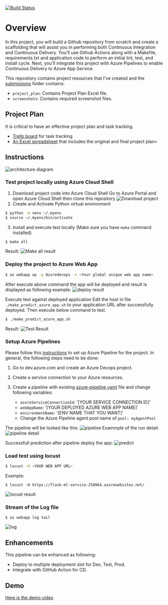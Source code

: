 [![Build Status](https://dev.azure.com/odluser258964/flask-ml-deploy/_apis/build/status%2Ftrieutritam.udacity-building-cicd-pipeline?branchName=main)](https://dev.azure.com/odluser258964/flask-ml-deploy/_build/latest?definitionId=1&branchName=main)

# Overview

In this project, you will build a Github repository from scratch and create a scaffolding that will assist you in performing both Continuous Integration and Continuous Delivery. You'll use Github Actions along with a Makefile, requirements.txt and application code to perform an initial lint, test, and install cycle. Next, you'll integrate this project with Azure Pipelines to enable Continuous Delivery to Azure App Service.

This repository contains project resources that I've created and the [submissions](./submissions) folder contains:

- `project_plan`: Contains Project Plan Excel file.
- `screenshots`: Contains required screenshot files.

## Project Plan

It is critical to have an effective project plan and task tracking.

- [Trello board](https://trello.com/invite/b/YeApRI37/ATTI6ffb96be66f208bc10c63ce4ee9da271F5EF2726/building-a-ci-cd-pipeline) for task tracking
- [An Excel spreadsheet](./submissions/project_plan/Project%20Management.xlsx) that includes the original and final project plan>

## Instructions

![architecture diagram](./submissions/architecture-diagram.png)

### Test project locally using Azure Cloud Shell

1. Download project code into Azure Cloud Shell
   Go to Azure Portal and open Azure Cloud Shell then clone this repository
   ![Download project](./submissions/screenshots//Download-project.png)
2. Create and Activate Python virtual environment

```bash
$ python -m venv ~/.myenv
$ source ~/.myenv/bin/activate
```

3. Install and execute test locally (Make sure you have `make` command installed)

```bash
$ make all
```

Result:
![Make all result](./submissions/screenshots/make-all-result.png)

### Deploy the project to Azure Web App

```bash
$ az webapp up -g Azuredevops -n <Your global unique web app name>
```

After execute above command the app will be deployed and result is displayed as following example:
![deploy result](./submissions/screenshots/5.Execute-Azure-WebApp-Up-Result.png)

Execute test against deployed application
Edit the host in file `./make_predict_azure_app.sh` to your application URL after successfully deployed. Then execute below command to test.

```bash
$ ./make_predict_azure_app.sh
```

Result:
![Test Result](./submissions/screenshots/6.execute_make_predict_azure_app.png)

### Setup Azure Pipelines

Please follow this [instructions](https://learn.microsoft.com/en-us/azure/devops/pipelines/ecosystems/python-webapp?view=azure-devops&tabs=linux) to set up Azure Pipeline for the project. In general, the following steps need to be done:

1. Go to dev.azure.com and create an Azure Devops project.
2. Create a service connection to your Azure resources.
3. Create a pipeline with existing [azure-pipeline.yaml](./azure-pipelines.yml) file and change following variables:

   - `azureServiceConnectionId`: '[YOUR SERVICE CONNECTION ID]'
   - `webAppName`: '[YOUR DEPLOYED AZURE WEB APP NAME]'
   - `environmentName`: '[ENV NAME THAT YOU WANT]'
   - Change the Azure Pipeline agent pool name of `pool: myAgentPool`

The pipeline will be looked like this:
![pipeline](./submissions/screenshots/azure-pipeline.png)
Exammple of the run detail:
![pipeline detail](./submissions/screenshots/azure-pipeline-running.png)

Successfull prediction after pipeline deploy the app:
![predict](./submissions/screenshots/6.execute_make_predict_azure_app.png)

### Load test using locust

```bash
$ locust -H <YOUR WEB APP URL>
```

Example:

```
$ locust -H https://flask-ml-service-258964.azurewebsites.net/
```

![locust result](./submissions/screenshots/4.Performance-Test-Locust.png)

### Stream of the Log file

```
$ az webapp log tail
```

![log](./submissions/screenshots/azure-log-stream.png)

## Enhancements

This pipeline can be enhanced as following:

- Deploy to multiple deployment slot for Dev, Test, Prod.
- Integrate with GitHub Action for CD.

## Demo

[Here is the demo video](https://youtu.be/y07NHDvOZ6A)
